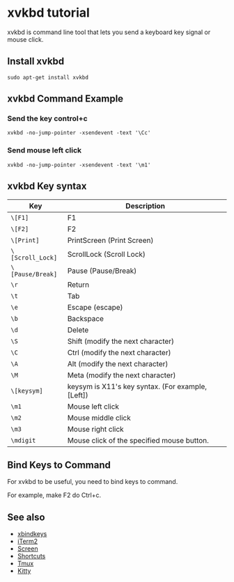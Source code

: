 # xvkbd tutorial

xvkbd is command line tool that lets you send a keyboard key signal or mouse click.

## Install xvkbd
```shell
sudo apt-get install xvkbd
```

## xvkbd Command Example

### Send the key control+c

```shell
xvkbd -no-jump-pointer -xsendevent -text '\Cc'
```

### Send mouse left click

```shell
xvkbd -no-jump-pointer -xsendevent -text '\m1'
```

## xvkbd Key syntax

| **Key** | **Description** |
| --- | --- |
| `\[F1]` | F1 |
| `\[F2]` | F2 |
| `\[Print]` | PrintScreen (Print Screen) |
| `\[Scroll_Lock]` | ScrollLock (Scroll Lock) |
| `\[Pause/Break]` | Pause (Pause/Break) |
| `\r` | Return |
| `\t` | Tab |
| `\e` | Escape (escape) |
| `\b` | Backspace |
| `\d` | Delete |
| `\S` | Shift (modify the next character) |
| `\C` | Ctrl (modify the next character) |
| `\A` | Alt (modify the next character) |
| `\M` | Meta (modify the next character) |
| `\[keysym]` | keysym is X11's key syntax. (For example, \[Left]) |
| `\m1` | Mouse left click |
| `\m2` | Mouse middle click |
| `\m3` | Mouse right click |
| `\mdigit` | Mouse click of the specified mouse button. |

## Bind Keys to Command
For xvkbd to be useful, you need to bind keys to command.

For example, make F2 do Ctrl+c.

## See also

- [xbindkeys](xbindkeys.md)
- [iTerm2](iterm2.md)
- [Screen](screen.md)
- [Shortcuts](shortcuts.md)
- [Tmux](tmux.md)
- [Kitty](kitty/kitty.md)
